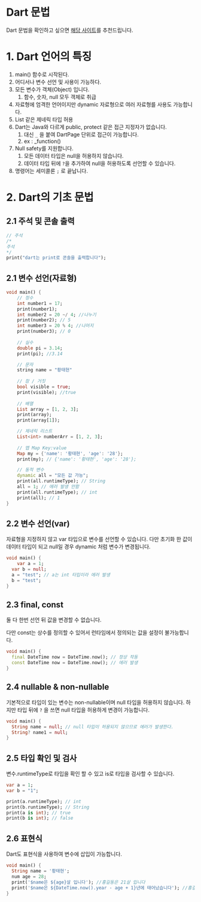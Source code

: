 # Dart 문법

Dart 문법을 확인하고 싶으면 [해당 사이트](https://dartpad.dev/?)를 추천드립니다.

# 1. Dart 언어의 특징

1. main() 함수로 시작된다.
2. 어디서나 변수 선언 및 사용이 가능하다.
3. 모든 변수가 객체(Object) 입니다.
    1. 함수, 숫자, null 모두 객체로 취급
4. 자료형에 엄격한 언어이지만 dynamic 자료형으로 여러 자료형를 사용도 가능합니다.
5. List<String> 같은 제네릭 타입 허용
6. Dart는 Java와 다르게 public, protect 같은 접근 지정자가 없습니다.
    1. 대신 `_` 을 붙여 DartPage 단위로 접근이 가능합니다. 
    2. ex : _function()
7. Null safety를 지원합니다.
    1. 모든 데이터 타입은 null을 허용하지 않습니다.
    2. 데이터 타입 뒤에 `?`을 추가하여 null을 허용하도록 선언할 수 있습니다.
8. 명령어는 세미콜론 `;` 로 끝납니다.

# 2. Dart의 기초 문법

## 2.1 주석 및 콘솔 출력

```dart
// 주석
/*
주석
*/
print("dart는 print로 콘솔을 출력합니다");
```

## 2.1 변수 선언(자료형)

```dart
void main() {
	// 정수
	int number1 = 17;
	print(number1);
	int number2 = 20 ~/ 4; //나누기
	print(number2); // 5
	int number3 = 20 % 4; //나머지
	print(number3); // 0
	
	// 실수
	double pi = 3.14;
	print(pi); //3.14

	// 문자
	string name = "황태현"
	
	// 참 / 거짓
	bool visible = true;
	print(visible); //true
	
	// 배열
	List array = [1, 2, 3];
	print(array);
	print(array[1]);

	// 제네릭 리스트
	List<int> numberArr = [1, 2, 3];
	
	// 맵 Map Key:value
	Map my = {'name': '황태현', 'age': '28'};
	print(my); // {'name': '황태현', 'age': '28'};

	// 동적 변수
	dynamic all = "모든 값 가능";
	print(all.runtimeType); // String
	all = 1; // 에러 발생 안함
	print(all.runtimeType); // int
	print(all); // 1
} 
```

## 2.2 변수 선언(var)

자료형을 지정하지 않고 var 타입으로 변수를 선언할 수 있습니다.
다만 초기화 한 값이 데이터 타입이 되고 null일 경우 dynamic 처럼 변수가 변경됩니다.

```dart
void main() {
	var a = 1;
  var b = null;
  a = "test"; // a는 int 타입이라 에러 발생
  b = "test";
}
```

## 2.3 final, const

둘 다 한번 선언 뒤 값을 변경할 수 없습니다.

다만 const는 상수를 정의할 수 있어서 런타임에서 정의되는 값을 설정이 불가능합니다.

```dart
void main() {
  final DateTime now = DateTime.now(); // 정상 작동
  const DateTime now = DateTime.now(); // 에러 발생
}
```

## 2.4 nullable & non-nullable

기본적으로 타입이 있는 변수는 non-nullable이며 null 타입을 허용하지 않습니다.
하지만 타입 뒤에 `?` 을 쓰면 null 타입을 허용하게 변경이 가능합니다.

```dart
void main() {
  String name = null; // null 타입이 허용되지 않으므로 에러가 발생한다.
  String? name1 = null;
}
```

## 2.5 타입 확인 및 검사

변수.runtimeType로 타입을 확인 할 수 있고 is로 타입을 검사할 수 있습니다.

```dart
var a = 1;
var b = "1";

print(a.runtimeType); // int
print(b.runtimeType); // String
print(a is int); // true
print(b is int); // false
```

## 2.6 표현식

Dart도 표현식을 사용하여 변수에 삽입이 가능합니다.

```dart
void main() {
  String name = '황태현';
  num age = 28;
  print('$name은 ${age}살 입니다'); //홍길동은 21살 입니다
  print('$name은 ${DateTime.now().year - age + 1}년에 태어났습니다'); //홍길동은 2002년에 태어났습니다
}
```